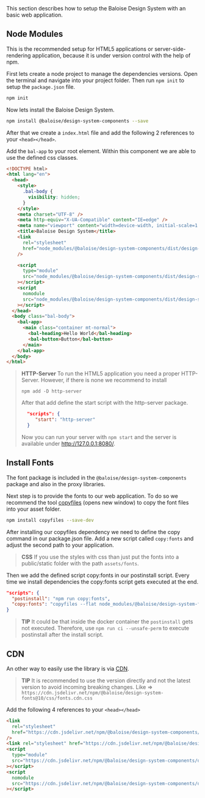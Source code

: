 <bal-doc-lead>
This section describes how to setup the Baloise Design System with an basic web application.
</bal-doc-lead>

## Node Modules

This is the recommended setup for HTML5 applications or server-side-rendering application, because it is under version control with the help of npm.

First lets create a node project to manage the dependencies versions. Open the terminal and navigate into your project folder. Then run `npm init` to setup the `package.json` file.

```bash
npm init
```

Now lets install the Baloise Design System.

```bash
npm install @baloise/design-system-components --save
```

After that we create a `index.html` file and add the following 2 references to your `<head></head>`.

Add the `bal-app` to your root element. Within this component we are able to use the defined css classes.

```html
<!DOCTYPE html>
<html lang="en">
  <head>
    <style>
      .bal-body {
        visibility: hidden;
      }
    </style>
    <meta charset="UTF-8" />
    <meta http-equiv="X-UA-Compatible" content="IE=edge" />
    <meta name="viewport" content="width=device-width, initial-scale=1.0" />
    <title>Baloise Design System</title>
    <link
      rel="stylesheet"
      href="node_modules/@baloise/design-system-components/dist/design-system-components/design-system-components.css"
    />

    <script
      type="module"
      src="node_modules/@baloise/design-system-components/dist/design-system-components/design-system-components.esm.js"
    ></script>
    <script
      nomodule
      src="node_modules/@baloise/design-system-components/dist/design-system-components/design-system-components.js"
    ></script>
  </head>
  <body class="bal-body">
    <bal-app>
      <main class="container mt-normal">
        <bal-heading>Hello World</bal-heading>
        <bal-button>Button</bal-button>
      </main>
    </bal-app>
  </body>
</html>
```

> **HTTP-Server**
> To run the HTML5 application you need a proper HTTP-Server. However, if there is none we recommend to install
>
> ```
> npm add -D http-server
> ```
>
> After that add define the start script with the http-server package.
>
> ```json
>   "scripts": {
>      "start": "http-server"
>   }
> ```
>
> Now you can run your server with `npm start` and the server is available under http://127.0.0.1:8080/.

## Install Fonts

The font package is included in the `@baloise/design-system-components` package and also in the proxy libraries.

Next step is to provide the fonts to our web application. To do so we recommend the tool [copyfiles](https://www.npmjs.com/package/copyfiles) (opens new window) to copy the font files into your asset folder.

```bash
npm install copyfiles --save-dev
```

After installing our copyfiles dependency we need to define the copy command in our package.json file. Add a new script called `copy:fonts` and adjust the second path to your application.

> **CSS**
> If you use the styles with css than just put the fonts into a public/static folder with the path `assets/fonts`.

Then we add the defined script copy:fonts in our postinstall script. Every time we install dependencies the copy:fonts script gets executed at the end.

```json
"scripts": {
  "postinstall": "npm run copy:fonts",
  "copy:fonts": "copyfiles --flat node_modules/@baloise/design-system-fonts/lib/* assets/fonts"
}
```

> **TIP**
> It could be that inside the docker container the `postinstall` gets not executed. Therefore, use `npm run ci --unsafe-perm` to execute postinstall after the install script.

## CDN

An other way to easily use the library is via [CDN](https://www.jsdelivr.com/).

> **TIP**
> It is recommended to use the version directly and not the latest version to avoid incoming breaking changes.
> Like => `https://cdn.jsdelivr.net/npm/@baloise/design-system-fonts@10/css/fonts.cdn.css`

Add the following 4 references to your `<head></head>`

```html
<link
  rel="stylesheet"
  href="https://cdn.jsdelivr.net/npm/@baloise/design-system-components/dist/design-system-components/design-system-components.css"
/>
<link rel="stylesheet" href="https://cdn.jsdelivr.net/npm/@baloise/design-system-fonts/css/fonts.cdn.css" />
<script
  type="module"
  src="https://cdn.jsdelivr.net/npm/@baloise/design-system-components/dist/design-system-components/design-system-components.esm.js"
></script>
<script
  nomodule
  src="https://cdn.jsdelivr.net/npm/@baloise/design-system-components/dist/design-system-components/design-system-components.js"
></script>
```